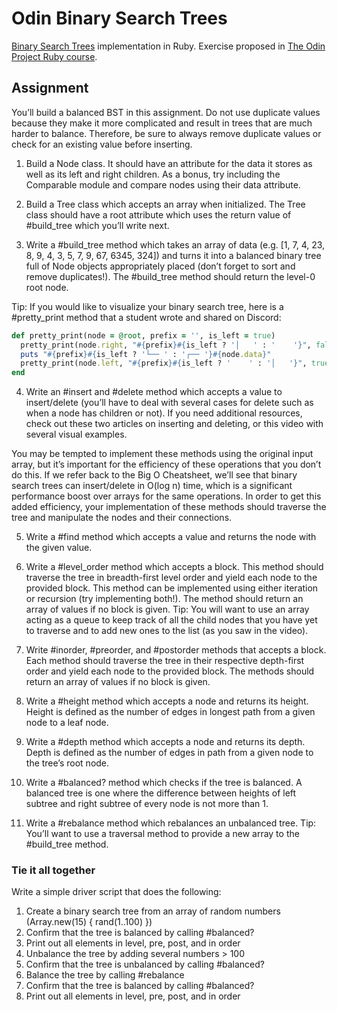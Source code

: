# Odin Binary Search Trees

[Binary Search Trees](https://en.wikipedia.org/wiki/Binary_search_tree) implementation in Ruby. Exercise proposed in [The Odin Project Ruby course](https://www.theodinproject.com/lessons/ruby-binary-search-trees).

## Assignment

You’ll build a balanced BST in this assignment. Do not use duplicate values because they make it more complicated and result in trees that are much harder to balance. Therefore, be sure to always remove duplicate values or check for an existing value before inserting.

1. Build a Node class. It should have an attribute for the data it stores as well as its left and right children. As a bonus, try including the Comparable module and compare nodes using their data attribute.

2. Build a Tree class which accepts an array when initialized. The Tree class should have a root attribute which uses the return value of #build_tree which you’ll write next.

3. Write a #build_tree method which takes an array of data (e.g. [1, 7, 4, 23, 8, 9, 4, 3, 5, 7, 9, 67, 6345, 324]) and turns it into a balanced binary tree full of Node objects appropriately placed (don’t forget to sort and remove duplicates!). The #build_tree method should return the level-0 root node.

Tip: If you would like to visualize your binary search tree, here is a #pretty_print method that a student wrote and shared on Discord:

```Ruby
def pretty_print(node = @root, prefix = '', is_left = true)
  pretty_print(node.right, "#{prefix}#{is_left ? '│   ' : '    '}", false) if node.right
  puts "#{prefix}#{is_left ? '└── ' : '┌── '}#{node.data}"
  pretty_print(node.left, "#{prefix}#{is_left ? '    ' : '│   '}", true) if node.left
end
```

4. Write an #insert and #delete method which accepts a value to insert/delete (you’ll have to deal with several cases for delete such as when a node has children or not). If you need additional resources, check out these two articles on inserting and deleting, or this video with several visual examples.

You may be tempted to implement these methods using the original input array, but it’s important for the efficiency of these operations that you don’t do this. If we refer back to the Big O Cheatsheet, we’ll see that binary search trees can insert/delete in O(log n) time, which is a significant performance boost over arrays for the same operations. In order to get this added efficiency, your implementation of these methods should traverse the tree and manipulate the nodes and their connections.

5. Write a #find method which accepts a value and returns the node with the given value.

6. Write a #level_order method which accepts a block. This method should traverse the tree in breadth-first level order and yield each node to the provided block. This method can be implemented using either iteration or recursion (try implementing both!). The method should return an array of values if no block is given. Tip: You will want to use an array acting as a queue to keep track of all the child nodes that you have yet to traverse and to add new ones to the list (as you saw in the video).

7. Write #inorder, #preorder, and #postorder methods that accepts a block. Each method should traverse the tree in their respective depth-first order and yield each node to the provided block. The methods should return an array of values if no block is given.

8. Write a #height method which accepts a node and returns its height. Height is defined as the number of edges in longest path from a given node to a leaf node.

9. Write a #depth method which accepts a node and returns its depth. Depth is defined as the number of edges in path from a given node to the tree’s root node.

10. Write a #balanced? method which checks if the tree is balanced. A balanced tree is one where the difference between heights of left subtree and right subtree of every node is not more than 1.

11. Write a #rebalance method which rebalances an unbalanced tree. Tip: You’ll want to use a traversal method to provide a new array to the #build_tree method.

### Tie it all together

Write a simple driver script that does the following:

1. Create a binary search tree from an array of random numbers (Array.new(15) { rand(1..100) })
2. Confirm that the tree is balanced by calling #balanced?
3. Print out all elements in level, pre, post, and in order
4. Unbalance the tree by adding several numbers > 100
5. Confirm that the tree is unbalanced by calling #balanced?
6. Balance the tree by calling #rebalance
7. Confirm that the tree is balanced by calling #balanced?
8. Print out all elements in level, pre, post, and in order
